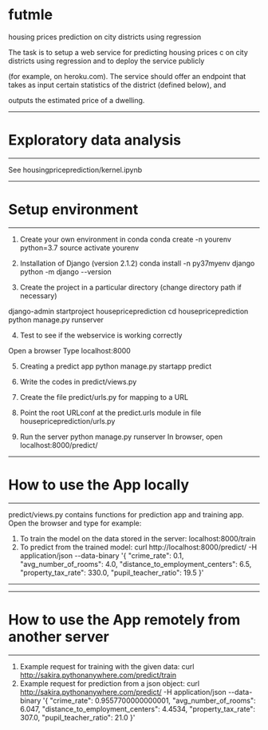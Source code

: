 # futmle
housing prices prediction on city districts using regression


The task is to setup a web service for predicting housing prices c
on 
city districts using regression and to deploy the service publicly 

(for example, on heroku.com). 
The service should offer an endpoint that 
takes as input certain 
statistics of the district (defined below), and 

outputs the estimated price of a dwelling.

-------------------------------------------------
# Exploratory data analysis
------------------------------------------------
See housingpriceprediction/kernel.ipynb



---------------------------------------------------------------------
# Setup environment
---------------------------------------------------------------------
1. Create your own environment in conda
conda create -n yourenv<py37myenv> python=3.7
source activate yourenv<py37myenv> 

2. Installation of Django (version 2.1.2)
conda install -n py37myenv django
python -m django --version

3. Create the project in a particular directory (change directory path if necessary)

django-admin startproject housepriceprediction
cd housepriceprediction
python manage.py runserver

4. Test to see if the webservice is working correctly

Open a browser
Type localhost:8000

5. Creating a predict app
python manage.py startapp predict

6. Write the codes in predict/views.py
7. Create the file predict/urls.py for mapping to a URL
8. Point the root URLconf at the predict.urls module in file housepriceprediction/urls.py
9. Run the server
python manage.py runserver
In browser, open localhost:8000/predict/


-----------------------------------------------------------------------
# How to use the App locally
-----------------------------------------------------------------------
predict/views.py contains functions for prediction app and training app.
Open the browser and type for example:
1. To train the model on the data stored in the server: 
localhost:8000/train 
2. To predict from the trained model:
curl http://localhost:8000/predict/ -H application/json --data-binary '{
  "crime_rate": 0.1,
  "avg_number_of_rooms": 4.0,
  "distance_to_employment_centers": 6.5,
  "property_tax_rate": 330.0,
  "pupil_teacher_ratio": 19.5
}'
-----------------------------------------------------------------------

------------------------------------------------------------------------
# How to use the App remotely from another server
------------------------------------------------------------------------

1. Example request for training with the given data:
curl http://sakira.pythonanywhere.com/predict/train
2. Example request for prediction from a json object:
   curl http://sakira.pythonanywhere.com/predict/ -H application/json --data-binary '{
  "crime_rate": 0.9557700000000001,
  "avg_number_of_rooms": 6.047,
  "distance_to_employment_centers": 4.4534,
  "property_tax_rate": 307.0,
  "pupil_teacher_ratio": 21.0
}'

